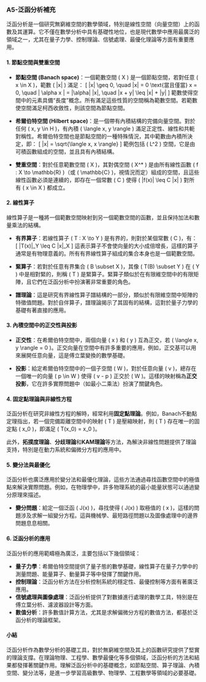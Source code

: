 ### A5-泛函分析補充

泛函分析是一個研究無窮維空間的數學領域，特別是線性空間（向量空間）上的函數及其運算。它不僅在數學分析中具有基礎性地位，也是現代數學中應用最廣泛的領域之一，尤其在量子力學、控制理論、信號處理、最優化理論等方面有重要應用。

#### 1. 節點空間與雙重空間

- **節點空間 (Banach space)**：一個範數空間 \( X \) 是一個節點空間，若對任意 \( x \in X \)，範數 \( \|x\| \) 滿足：
  \[
  \|x\| \geq 0, \quad \|x\| = 0 \text{當且僅當} x = 0, \quad \| \alpha x \| = |\alpha| \|x\|, \quad \|x + y\| \leq \|x\| + \|y\|
  \]
  範數使得空間中的元素具備“長度”概念。所有滿足這些性質的空間稱為範數空間。若範數使空間滿足柯西收斂性，則該空間為節點空間。

- **希爾伯特空間 (Hilbert space)**：是一個帶有內積結構的完備向量空間。對於任何 \( x, y \in H \)，有內積 \( \langle x, y \rangle \) 滿足正定性、線性和共軛對稱性。希爾伯特空間也是節點空間的一種特殊情況，其中範數由內積所決定，即：
  \[
  \|x\| = \sqrt{\langle x, x \rangle}
  \]
  範例包括 \( L^2 \) 空間，它是由可積函數組成的空間，並且具有內積結構。

- **雙重空間**：對於任意範數空間 \( X \)，其對偶空間 \( X^* \) 是由所有線性函數 \( f : X \to \mathbb{R} \)（或 \( \mathbb{C} \)，視情況而定）組成的空間，且這些線性函數必須是連續的，即存在一個常數 \( C \) 使得 \( |f(x)| \leq C \|x\| \) 對所有 \( x \in X \) 都成立。

#### 2. 線性算子

線性算子是一種將一個範數空間映射到另一個範數空間的函數，並且保持加法和數量乘法的結構。

- **有界算子**：若線性算子 \( T : X \to Y \) 是有界的，則對於某個常數 \( C \)，有：
  \[
  \|T(x)\|_Y \leq C \|x\|_X
  \]
  這表示算子不會使向量的大小成倍增長，這樣的算子通常是有物理意義的。所有有界線性算子組成的集合本身也是一個範數空間。

- **緊算子**：若對於任意有界集合 \( B \subset X \)，其像 \( T(B) \subset Y \) 在 \( Y \) 中是相對緊的，則稱 \( T \) 是緊算子。緊算子類似於在有限維空間中的有限矩陣，且它們在泛函分析中扮演著非常重要的角色。

- **譜理論**：這是研究有界線性算子譜結構的一部分，類似於有限維空間中矩陣的特徵值問題。對於自伴算子，譜理論揭示了其固有的結構，這對於量子力學的基礎有著直接的應用。

#### 3. 內積空間中的正交性與投影

- **正交性**：在希爾伯特空間中，兩個向量 \( x \) 和 \( y \) 互為正交，若 \( \langle x, y \rangle = 0 \)。正交向量在空間中有許多重要的應用，例如，正交基可以用來展開任意向量，這是傅立葉變換的數學基礎。

- **投影**：給定希爾伯特空間中的一個子空間 \( W \)，對於任意向量 \( v \)，總存在一個唯一的向量 \( p \in W \) 使得 \( v - p \) 正交於 \( W \)。這樣的映射稱為**正交投影**，它在許多實際問題中（如最小二乘法）扮演了關鍵角色。

#### 4. 固定點理論與非線性方程

泛函分析在研究非線性方程的解時，經常利用**固定點理論**。例如，Banach不動點定理指出，若一個完備距離空間中的映射 \( T \) 是壓縮映射，則 \( T \) 存在唯一的固定點 \( x_0 \)，即滿足 \( T(x_0) = x_0 \)。

此外，**拓撲度理論**、**分歧理論**和**KAM理論**等方法，為解決非線性問題提供了理論支持，特別是在動力系統和偏微分方程的應用中。

#### 5. 變分法與最優化

泛函分析也廣泛應用於變分法和最優化理論，這些方法通過尋找函數空間中的極值點來解決實際問題。例如，在物理學中，許多物理系統的最小能量狀態可以通過變分原理來描述。

- **變分問題**：給定一個泛函 \( J(x) \)，尋找使得 \( J(x) \) 取極值的 \( x \)，這樣的問題涉及求解一組變分方程。這與機械學、最短路徑問題以及圖像處理中的邊界問題息息相關。

#### 6. 泛函分析的應用

泛函分析的應用範疇極為廣泛，主要包括以下幾個領域：

- **量子力學**：希爾伯特空間提供了量子態的數學基礎，線性算子在量子力學中的測量問題、能量算子、動量算子等中發揮了關鍵作用。
- **控制理論**：泛函分析方法在分析控制系統的穩定性、最優控制等方面有著廣泛應用。
- **信號處理與圖像處理**：泛函分析提供了對數據進行處理的數學工具，特別是在傅立葉分析、濾波器設計等方面。
- **數值分析**：許多數值計算方法，尤其是求解偏微分方程的數值方法，都基於泛函分析的理論框架。

#### 小結

泛函分析作為數學分析的基礎工具，對於無窮維空間及其上的函數研究提供了堅實的理論支撐。在理論物理、工程學、數學最優化等多個領域，泛函分析的方法和結果都發揮著關鍵作用。理解泛函分析中的基礎概念，如節點空間、算子理論、內積空間、變分法等，是進一步學習高級數學、物理學、工程數學等領域的必要基礎。